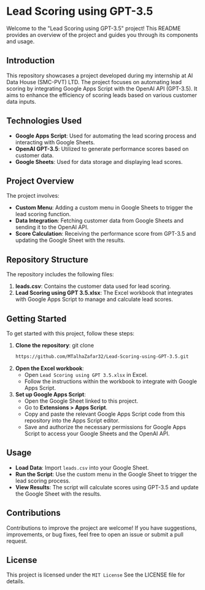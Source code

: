 # Lead Scoring using GPT-3.5

Welcome to the "Lead Scoring using GPT-3.5" project! This README provides an overview of the project and guides you through its components and usage.

## Introduction

This repository showcases a project developed during my internship at AI Data House (SMC-PVT) LTD. The project focuses on automating lead scoring by integrating Google Apps Script with the OpenAI API (GPT-3.5). It aims to enhance the efficiency of scoring leads based on various customer data inputs.

## Technologies Used

- **Google Apps Script**: Used for automating the lead scoring process and interacting with Google Sheets.
- **OpenAI GPT-3.5**: Utilized to generate performance scores based on customer data.
- **Google Sheets**: Used for data storage and displaying lead scores.

## Project Overview

The project involves:
- **Custom Menu**: Adding a custom menu in Google Sheets to trigger the lead scoring function.
- **Data Integration**: Fetching customer data from Google Sheets and sending it to the OpenAI API.
- **Score Calculation**: Receiving the performance score from GPT-3.5 and updating the Google Sheet with the results.

## Repository Structure

The repository includes the following files:
1. **leads.csv**: Contains the customer data used for lead scoring.
2. **Lead Scoring using GPT 3.5.xlsx**: The Excel workbook that integrates with Google Apps Script to manage and calculate lead scores.

## Getting Started

To get started with this project, follow these steps:
1. **Clone the repository**: git clone 
   ```bash
   https://github.com/MTalhaZafar32/Lead-Scoring-using-GPT-3.5.git
   ```
2. **Open the Excel workbook**:
   - Open `Lead Scoring using GPT 3.5.xlsx` in Excel.
   - Follow the instructions within the workbook to integrate with Google Apps Script.
3. **Set up Google Apps Script**:
   - Open the Google Sheet linked to this project.
   - Go to **Extensions > Apps Script**.
   - Copy and paste the relevant Google Apps Script code from this repository into the Apps Script editor.
   - Save and authorize the necessary permissions for Google Apps Script to access your Google Sheets and the OpenAI API.

## Usage

- **Load Data**: Import `leads.csv` into your Google Sheet.
- **Run the Script**: Use the custom menu in the Google Sheet to trigger the lead scoring process.
- **View Results**: The script will calculate scores using GPT-3.5 and update the Google Sheet with the results.

## Contributions

Contributions to improve the project are welcome! If you have suggestions, improvements, or bug fixes, feel free to open an issue or submit a pull request.

## License

This project is licensed under the `MIT License` See the LICENSE file for details.
